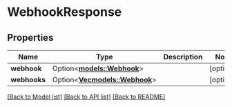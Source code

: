 # WebhookResponse

## Properties

Name | Type | Description | Notes
------------ | ------------- | ------------- | -------------
**webhook** | Option<[**models::Webhook**](Webhook.md)> |  | [optional]
**webhooks** | Option<[**Vec<models::Webhook>**](Webhook.md)> |  | [optional]

[[Back to Model list]](../README.md#documentation-for-models) [[Back to API list]](../README.md#documentation-for-api-endpoints) [[Back to README]](../README.md)



